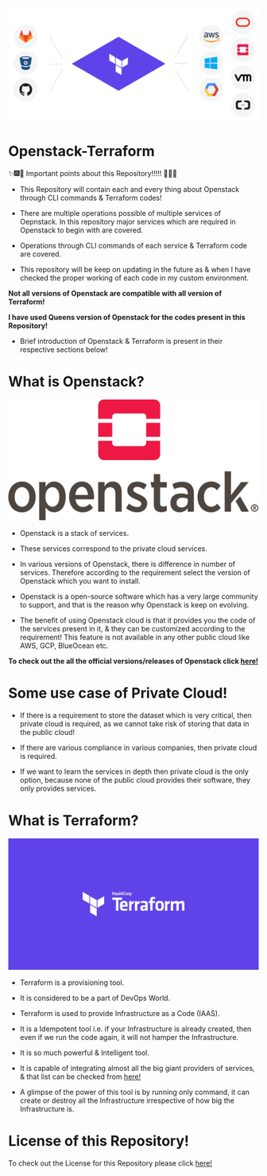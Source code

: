![Openstack](Images/TM.png)

# Openstack-Terraform

:sparkles::fireworks::tada: Important points about this Repository!!!!! :tada::fireworks::sparkles:

- This Repository will contain each and every thing about Openstack through CLI commands & Terraform codes!

* There are multiple operations possible of multiple services of Oepnstack. In this repository major services which are required in Openstack to begin with are covered.

* Operations through CLI commands of each service & Terraform code are covered.

* This repository will be keep on updating in the future as & when I have checked the proper working of each code in my custom environment.

**Not all versions of Openstack are compatible with all version of Terraform!**

**I have used Queens version of Openstack for the codes present in this Repository!**

- Brief introduction of Openstack & Terraform is present in their respective sections below!


# What is Openstack?
![Openstack](Images/OpenStack.png)

* Openstack is a stack of services.

* These services correspond to the private cloud services.

* In various versions of Openstack, there is difference in number of services. Therefore according to the requirement select the version of Openstack which you want to install.

* Openstack is a open-source software which has a very large community to support, and that is the reason why Openstack is keep on evolving.

* The benefit of using Openstack cloud is that it provides you the code of the services present in it, & they can be customized according to the requirement! This feature is not available in any other public cloud like AWS, GCP, BlueOcean etc.

**To check out the all the official versions/releases of Openstack click [here!](https://releases.openstack.org/)**

# Some use case of Private Cloud!

* If there is a requirement to store the dataset which is very critical, then private cloud is required, as we cannot take risk of storing that data in the public cloud!

* If there are various compliance in various companies, then private cloud is required.

* If we want to learn the services in depth then private cloud is the only option, because none of the public cloud provides their software, they only provides services.


# What is Terraform?
![Openstack](Images/t.png)

* Terraform is a provisioning tool.

* It is considered to be a part of DevOps World.

* Terraform is used to provide Infrastructure as a Code (IAAS).

* It is a Idempotent tool i.e. if your Infrastructure is already created, then even if we run the code again, it will not hamper the Infrastructure.

* It is so much powerful & Intelligent tool.

* It is capable of integrating almost all the big giant providers of services, & that list can be checked from [here!](https://www.terraform.io/docs/providers/index.html)

* A glimpse of the power of this tool is by running only command, it can create or destroy all the Infrastructure irrespective of how big the Infrastructure is.





# License of this Repository!
To check out the License for this Repository please click [here!](LICENSE)
